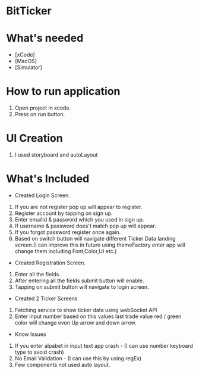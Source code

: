 # BitTicker


# What's needed

* [xCode]
* [MacOS]
* [Simulator]


# How to run application
 1. Open project in xcode.
 2. Press on run button.

# UI Creation
 1. I used storyboard and autoLayout

# What's Included

* Created Login Screen.
 1. If you are not register pop up will appear to register.
 2. Register account by tapping on sign up.
 3. Enter emailId & password which you used in sign up.
 4. If username & password does't match pop up will appear.
 5. If you forgot password register once again.
 6. Based on switch button will navigate different Ticker Data landing screen.(I can improve this in future using themeFactory     enter app will change them including Font,Color,UI etc.)
 
* Created Registration Screen.
 1. Enter all the fields.
 2. After entering all the fields submit button will enable.
 3. Tapping on submit button will navigate to login screen.
 
* Created 2 Ticker Screens
 1. Fetching service to show ticker data using webSocket API
 2. Enter input number based on this values last trade value red / green color will change even Up arrow and down arrow.
 

* Know Issues
 1. If you enter alpabet in input text app crash - (I can use number keyboard type to avoid crash)
 2. No Email Validation - (I can use this by using regEx)
 3. Few components not used auto layout.




